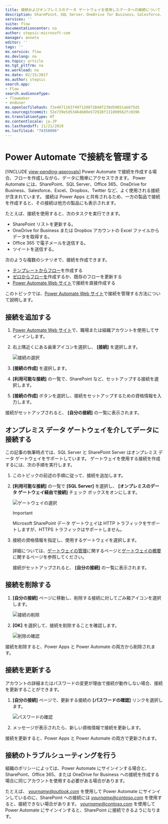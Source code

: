 ```yaml
---
title: 接続およびオンプレミスのデータ ゲートウェイを使用したデータへの接続について | Microsoft Docs
description: SharePoint、SQL Server、OneDrive for Business、Salesforce、Office 365、OneDrive、Dropbox、Twitter、Google Drive などへの接続を追加または管理する
services: ''
suite: flow
documentationcenter: na
author: stepsic-microsoft-com
manager: anneta
editor: ''
tags: ''
ms.service: flow
ms.devlang: na
ms.topic: article
ms.tgt_pltfrm: na
ms.workload: na
ms.date: 02/15/2017
ms.author: stepsic
search.app:
- Flow
search.audienceType:
- flowmaker
- enduser
ms.openlocfilehash: f2e46711637497120872848f239d59651ab875d5
ms.sourcegitcommit: 52e739e5d53464b80e572928f131890562fc0396
ms.translationtype: HT
ms.contentlocale: ja-JP
ms.lasthandoff: 11/21/2019
ms.locfileid: "74358096"
---
```

# <a name="manage-connections-in-power-automate"></a>Power Automate で接続を管理する
[!INCLUDE [view-pending-approvals](includes/cc-rebrand.md)]
Power Automate で接続を作成する場合、フローを作成しながら、データに簡単にアクセスできます。 Power Automate には、SharePoint、SQL Server、Office 365、OneDrive for Business、Salesforce、Excel、Dropbox、Twitter など、よく使用される接続が含まれています。 接続は Power Apps と共有されるため、一方の製品で接続を作成すると、その接続は他方の製品にも表示されます。

たとえば、接続を使用すると、次のタスクを実行できます。

* SharePoint リストを更新する。
* OneDrive for Business または Dropbox アカウントの Excel ファイルからデータを取得する。
* Office 365 で電子メールを送信する。
* ツイートを送信する。

次のような複数のシナリオで、接続を作成できます。

* [テンプレートからフロー](get-started-logic-template.md)を作成する
* [ゼロからフローを](get-started-logic-flow.md)作成するか、既存のフローを更新する
* [Power Automate Web サイト][1]で接続を直接作成する

このトピックでは、[Power Automate Web サイト][1]で接続を管理する方法について説明します。

## <a name="add-a-connection"></a>接続を追加する
1. [Power Automate Web サイト][1]で、職場または組織アカウントを使用してサインインします。
2. 右上隅近くにある歯車アイコンを選択し、 **[接続]** を選択します。
   
    ![接続の選択](./media/add-manage-connections/connections-menu.png)
3. **[接続の作成]** を選択します。
4. **[利用可能な接続]** の一覧で、SharePoint など、セットアップする接続を選択します。
5. **[接続の作成]** ボタンを選択し、接続をセットアップするための資格情報を入力します。

接続がセットアップされると、 **[自分の接続]** の一覧に表示されます。

## <a name="connect-to-your-data-through-an-on-premises-data-gateway"></a>オンプレミス データ ゲートウェイを介してデータに接続する
この記事の執筆時点では、SQL Server と SharePoint Server はオンプレミス データ ゲートウェイをサポートしています。 ゲートウェイを使用する接続を作成するには、次の手順を実行します。

1. このトピックの前述の手順に従って、接続を追加します。
2. **[利用可能な接続]** の一覧で **[SQL Server]** を選択し、 **[オンプレミスのデータ ゲートウェイ経由で接続]** チェック ボックスをオンにします。
   
    ![ゲートウェイの選択](./media/add-manage-connections/select-gateway.png)
   
   > [!IMPORTANT]
   > Microsoft SharePoint データ ゲートウェイは HTTP トラフィックをサポートしますが、HTTPS トラフィックはサポートしません。
   > 
   > 
3. 接続の資格情報を指定し、使用するゲートウェイを選択します。
   
    詳細については、[ゲートウェイの管理](gateway-manage.md)に関するページと[ゲートウェイの概要](gateway-reference.md)に関するページを参照してください。
   
    接続がセットアップされると、 **[自分の接続]** の一覧に表示されます。

## <a name="delete-a-connection"></a>接続を削除する
1. **[自分の接続]** ページに移動し、削除する接続に対してごみ箱アイコンを選択します。
   
    ![接続の削除](./media/add-manage-connections/delete-connection.png)
2. **[OK]** を選択して、接続を削除することを確認します。
   
    ![削除の確認](./media/add-manage-connections/delete-confirmation.png)

接続を削除すると、Power Apps と Power Automate の両方から削除されます。

## <a name="update-a-connection"></a>接続を更新する
アカウントの詳細またはパスワードの変更が理由で接続が動作しない場合、接続を更新することができます。

1. **[自分の接続]** ページで、更新する接続の **[パスワードの確認]** リンクを選択します。
   
    ![パスワードの確認](./media/add-manage-connections/verify-password.png)
2. メッセージが表示されたら、新しい資格情報で接続を更新します。

接続を更新すると、Power Apps と Power Automate の両方で更新されます。

## <a name="troubleshoot-a-connection"></a>接続のトラブルシューティングを行う
組織のポリシーによっては、Power Automate にサインインする場合と、SharePoint、Office 365、または OneDrive for Business への接続を作成する場合に同じアカウントを使用する必要がある場合があります。

たとえば、 *yourname@outlook.com* を使用して Power Automate にサインインしているのに、SharePoint への接続には *yourname@contoso.com* を使用すると、接続できない場合があります。 *yourname@contoso.com* を使用して Power Automate にサインインすると、SharePoint に接続できるようになります。

<!--Reference links in article-->
[1]: https://flow.microsoft.com
